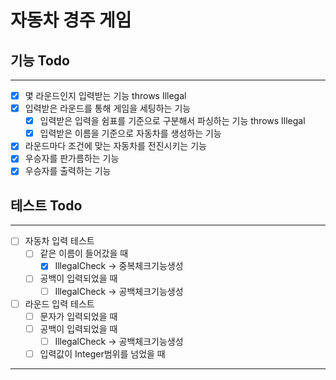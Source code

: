 # 자동차 경주 게임

## 기능 Todo

---

- [x] 몇 라운드인지 입력받는 기능 throws Illegal
- [x] 입력받은 라운드를 통해 게임을 세팅하는 기능
    - [x] 입력받은 입력을 쉼표를 기준으로 구분해서 파싱하는 기능 throws Illegal
    - [x] 입력받은 이름을 기준으로 자동차를 생성하는 기능
- [x] 라운드마다 조건에 맞는 자동차를 전진시키는 기능
- [x] 우승자를 판가름하는 기능
- [x] 우승자를 출력하는 기능

## 테스트 Todo

---

- [ ] 자동차 입력 테스트
    - [ ] 같은 이름이 들어갔을 때
        - [x] IllegalCheck -> 중복체크기능생성
    - [ ] 공백이 입력되었을 때
        - [ ] IllegalCheck -> 공백체크기능생성
- [ ] 라운드 입력 테스트
    - [ ] 문자가 입력되었을 때
    - [ ] 공백이 입력되었을 때
        - [ ] IllegalCheck -> 공백체크기능생성
    - [ ] 입력값이 Integer범위를 넘었을 때

---
